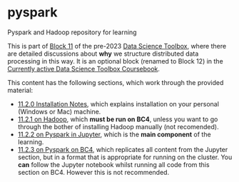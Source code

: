 # pyspark
Pyspark and Hadoop repository for learning

This is part of [Block 11](https://dsbristol.github.io/dst/cb-cyber/coursebook.html) of the pre-2023 [Data Science Toolbox](https://dsbristol.github.io/dst/cb-cyber/coursebook.html), where there are detailed discussions about **why** we structure distributed data processing in this way. It is an optional block (renamed to Block 12) in the [Currently active Data Science Toolbox Coursebook](https://dsbristol.github.io/dst/coursebook.html).

This content has the following sections, which work through the provided material:

* [11.2.0 Installation Notes](11.2.0%20Install%20notes.md), which explains installation on your personal (Windows or Mac) machine.
* [11.2.1 on Hadoop](11.2.1%20Hadoop%20On%20BC4.sh), which **must be run on BC4**, unless you want to go through the bother of installing Hadoop manually (not recomended).
* [11.2.2 on Pyspark in Jupyter](11.2.2%20Pyspark%20from%20Jupyter.ipynb), which is the **main component** of the learning.
* [11.2.3 on Pyspark on BC4](11.2.3%20Pyspark%20on%20BC4.sh), which replicates all content from the Jupyter section, but in a format that is appropriate for running on the cluster. You **can** follow the Jupyter notebook whilst running all code from this section on BC4. However this is not recommended.
